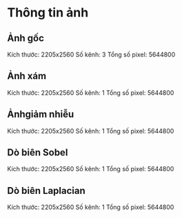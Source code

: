 # Thông tin ảnh

## Ảnh gốc
Kích thước: 2205x2560
Số kênh: 3
Tổng số pixel: 5644800

## Ảnh xám
Kích thước: 2205x2560
Số kênh: 1
Tổng số pixel: 5644800

## Ảnhgiảm nhiễu
Kích thước: 2205x2560
Số kênh: 1
Tổng số pixel: 5644800

## Dò biên Sobel
Kích thước: 2205x2560
Số kênh: 1
Tổng số pixel: 5644800

## Dò biên Laplacian
Kích thước: 2205x2560
Số kênh: 1
Tổng số pixel: 5644800

